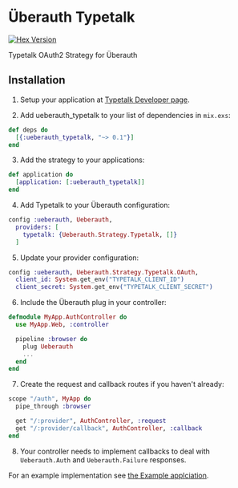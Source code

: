 Überauth Typetalk
===
[![Hex Version](http://img.shields.io/hexpm/v/ueberauth_typetalk.svg)][hex]

[hex]: https://hex.pm/packages/ueberauth_typetalk

Typetalk OAuth2 Strategy for Überauth 

## Installation

1. Setup your application at [Typetalk Developer page](https://typetalk.com/my/develop/applications).

2. Add ueberauth_typetalk to your list of dependencies in `mix.exs`:

```elixir
def deps do
  [{:ueberauth_typetalk, "~> 0.1"}]
end
```

3. Add the strategy to your applications:

```elixir
def application do
  [application: [:ueberauth_typetalk]]
end
```

4. Add Typetalk to your Überauth configuration:

```elixir
config :ueberauth, Ueberauth,
  providers: [
    typetalk: {Ueberauth.Strategy.Typetalk, []}
  ]
```

5. Update your provider configuration:

```elixir
config :ueberauth, Ueberauth.Strategy.Typetalk.OAuth,
  client_id: System.get_env("TYPETALK_CLIENT_ID")
  client_secret: System.get_env("TYPETALK_CLIENT_SECRET")
```

6. Include the Überauth plug in your controller:

```elixir
defmodule MyApp.AuthController do
  use MyApp.Web, :controller

  pipeline :browser do
    plug Ueberauth
    ...
  end
end
```

7. Create the request and callback routes if you haven't already:

```elixir
scope "/auth", MyApp do
  pipe_through :browser

  get "/:provider", AuthController, :request
  get "/:provider/callback", AuthController, :callback
end
```

8. Your controller needs to implement callbacks to deal with `Ueberauth.Auth` and `Ueberauth.Failure` responses.

For an example implementation see [the Example applciation](https://github.com/is2ei/ueberauth_typetalk_example).

